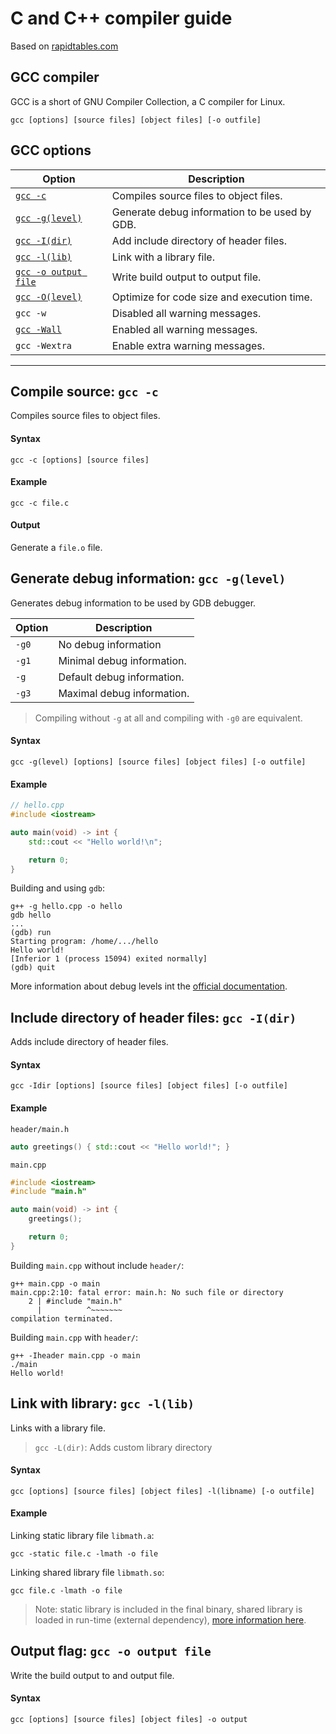 # C and C++ compiler guide
Based on [rapidtables.com](https://www.rapidtables.com/code/linux/gcc.html)
## GCC compiler
GCC is a short of GNU Compiler Collection, a C compiler for Linux.
```shell
gcc [options] [source files] [object files] [-o outfile]
```

## GCC options
Option | Description
-|-
[`gcc -c`](#compile-source-gcc--c) | Compiles source files to object files.
[`gcc -g(level)`](#generate-debug-information-gcc--glevel) | Generate debug information to be used by GDB.
[`gcc -I(dir)`](#include-directory-of-header-files-gcc--Idir) | Add include directory of header files.
[`gcc -l(lib)`](#link-with-library-gcc--llib) | Link with a library file.
[`gcc -o output file`](#Output-flag-gcc--o-output-file) | Write build output to output file.
[`gcc -O(level)`](#gcc--O) | Optimize for code size and execution time.
`gcc -w` | Disabled all warning messages.
[`gcc -Wall`](#gcc--Wall) | Enabled all warning messages.
`gcc -Wextra` | Enable extra warning messages.

---

## Compile source: `gcc -c`
Compiles source files to object files.
#### Syntax
```shell
gcc -c [options] [source files]
```
#### Example
```shell
gcc -c file.c
```
#### Output
Generate a `file.o` file.


## Generate debug information: `gcc -g(level)`
Generates debug information to be used by GDB debugger.

Option | Description
-|-
`-g0` | No debug information
`-g1` | Minimal debug information.
`-g` | Default debug information.
`-g3` | Maximal debug information.

> Compiling without `-g` at all and compiling with `-g0` are equivalent.

#### Syntax
```shell
gcc -g(level) [options] [source files] [object files] [-o outfile]
```
#### Example
```cpp
// hello.cpp
#include <iostream>

auto main(void) -> int {
    std::cout << "Hello world!\n";

    return 0;
}
```

Building and using `gdb`:
```shell
g++ -g hello.cpp -o hello
gdb hello
...
(gdb) run
Starting program: /home/.../hello
Hello world!
[Inferior 1 (process 15094) exited normally]
(gdb) quit
```
More information about debug levels int the [official documentation](https://gcc.gnu.org/onlinedocs/gcc/Debugging-Options.html).


## Include directory of header files: `gcc -I(dir)`
Adds include directory of header files.
#### Syntax
```shell
gcc -Idir [options] [source files] [object files] [-o outfile]
```
#### Example
`header/main.h`
```cpp
auto greetings() { std::cout << "Hello world!"; }
```

`main.cpp`
```cpp
#include <iostream>
#include "main.h"

auto main(void) -> int {
    greetings();

    return 0;
}
```

Building `main.cpp` without include `header/`:
```shell
g++ main.cpp -o main
main.cpp:2:10: fatal error: main.h: No such file or directory
    2 | #include "main.h"
      |          ^~~~~~~~
compilation terminated.
```

Building `main.cpp` with `header/`:
```shell
g++ -Iheader main.cpp -o main
./main                           
Hello world!
```

## Link with library: `gcc -l(lib)`
Links with a library file.
> `gcc -L(dir)`: Adds custom library directory
#### Syntax
```shell
gcc [options] [source files] [object files] -l(libname) [-o outfile]
```
#### Example
Linking static library file `libmath.a`:
```shell
gcc -static file.c -lmath -o file
```
Linking shared library file `libmath.so`:
```shell
gcc file.c -lmath -o file
```
> Note: static library is included in the final binary, shared library is loaded in run-time (external dependency), [more information here](https://stackoverflow.com/questions/2649334/difference-between-static-and-shared-libraries).


## Output flag: `gcc -o output file`
Write the build output to and output file.
#### Syntax
```shell
gcc [options] [source files] [object files] -o output
```